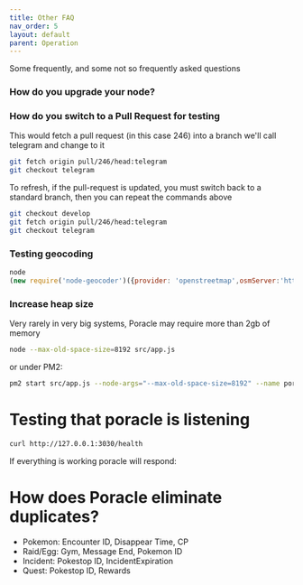 ```yaml
---
title: Other FAQ
nav_order: 5
layout: default
parent: Operation
---
```


Some frequently, and some not so frequently asked questions

### How do you upgrade your node?

### How do you switch to a Pull Request for testing

This would fetch a pull request (in this case 246) into a branch
we'll call telegram and change to it

```bash
git fetch origin pull/246/head:telegram
git checkout telegram
```

To refresh, if the pull-request is updated, you must switch back to
a standard branch, then you can repeat the commands above

```bash
git checkout develop
git fetch origin pull/246/head:telegram
git checkout telegram
```

### Testing geocoding

```js
node
(new require('node-geocoder')({provider: 'openstreetmap',osmServer:'http://10.4.2.41:7070'}).reverse({lat:52,lon:1})).then(console.log)
```

### Increase heap size

Very rarely in very big systems, Poracle may require more than 2gb of 
memory

```sh
node --max-old-space-size=8192 src/app.js
```

or under PM2:
```sh
pm2 start src/app.js --node-args="--max-old-space-size=8192" --name poracle
```

# Testing that poracle is listening

```sh
curl http://127.0.0.1:3030/health
```

If everything is working poracle will respond:


# How does Poracle eliminate duplicates?

* Pokemon: Encounter ID, Disappear Time, CP
* Raid/Egg: Gym, Message End, Pokemon ID
* Incident: Pokestop ID, IncidentExpiration
* Quest: Pokestop ID, Rewards
